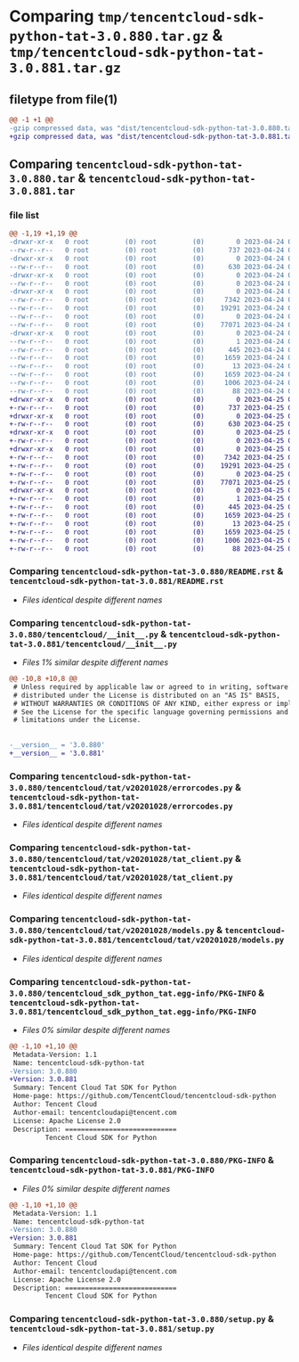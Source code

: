 # Comparing `tmp/tencentcloud-sdk-python-tat-3.0.880.tar.gz` & `tmp/tencentcloud-sdk-python-tat-3.0.881.tar.gz`

## filetype from file(1)

```diff
@@ -1 +1 @@
-gzip compressed data, was "dist/tencentcloud-sdk-python-tat-3.0.880.tar", last modified: Mon Apr 24 03:29:05 2023, max compression
+gzip compressed data, was "dist/tencentcloud-sdk-python-tat-3.0.881.tar", last modified: Tue Apr 25 00:52:24 2023, max compression
```

## Comparing `tencentcloud-sdk-python-tat-3.0.880.tar` & `tencentcloud-sdk-python-tat-3.0.881.tar`

### file list

```diff
@@ -1,19 +1,19 @@
-drwxr-xr-x   0 root         (0) root         (0)        0 2023-04-24 03:29:05.000000 tencentcloud-sdk-python-tat-3.0.880/
--rw-r--r--   0 root         (0) root         (0)      737 2023-04-24 03:29:05.000000 tencentcloud-sdk-python-tat-3.0.880/README.rst
-drwxr-xr-x   0 root         (0) root         (0)        0 2023-04-24 03:29:05.000000 tencentcloud-sdk-python-tat-3.0.880/tencentcloud/
--rw-r--r--   0 root         (0) root         (0)      630 2023-04-24 03:29:05.000000 tencentcloud-sdk-python-tat-3.0.880/tencentcloud/__init__.py
-drwxr-xr-x   0 root         (0) root         (0)        0 2023-04-24 03:29:05.000000 tencentcloud-sdk-python-tat-3.0.880/tencentcloud/tat/
--rw-r--r--   0 root         (0) root         (0)        0 2023-04-24 03:29:05.000000 tencentcloud-sdk-python-tat-3.0.880/tencentcloud/tat/__init__.py
-drwxr-xr-x   0 root         (0) root         (0)        0 2023-04-24 03:29:05.000000 tencentcloud-sdk-python-tat-3.0.880/tencentcloud/tat/v20201028/
--rw-r--r--   0 root         (0) root         (0)     7342 2023-04-24 03:29:05.000000 tencentcloud-sdk-python-tat-3.0.880/tencentcloud/tat/v20201028/errorcodes.py
--rw-r--r--   0 root         (0) root         (0)    19291 2023-04-24 03:29:05.000000 tencentcloud-sdk-python-tat-3.0.880/tencentcloud/tat/v20201028/tat_client.py
--rw-r--r--   0 root         (0) root         (0)        0 2023-04-24 03:29:05.000000 tencentcloud-sdk-python-tat-3.0.880/tencentcloud/tat/v20201028/__init__.py
--rw-r--r--   0 root         (0) root         (0)    77071 2023-04-24 03:29:05.000000 tencentcloud-sdk-python-tat-3.0.880/tencentcloud/tat/v20201028/models.py
-drwxr-xr-x   0 root         (0) root         (0)        0 2023-04-24 03:29:05.000000 tencentcloud-sdk-python-tat-3.0.880/tencentcloud_sdk_python_tat.egg-info/
--rw-r--r--   0 root         (0) root         (0)        1 2023-04-24 03:29:05.000000 tencentcloud-sdk-python-tat-3.0.880/tencentcloud_sdk_python_tat.egg-info/dependency_links.txt
--rw-r--r--   0 root         (0) root         (0)      445 2023-04-24 03:29:05.000000 tencentcloud-sdk-python-tat-3.0.880/tencentcloud_sdk_python_tat.egg-info/SOURCES.txt
--rw-r--r--   0 root         (0) root         (0)     1659 2023-04-24 03:29:05.000000 tencentcloud-sdk-python-tat-3.0.880/tencentcloud_sdk_python_tat.egg-info/PKG-INFO
--rw-r--r--   0 root         (0) root         (0)       13 2023-04-24 03:29:05.000000 tencentcloud-sdk-python-tat-3.0.880/tencentcloud_sdk_python_tat.egg-info/top_level.txt
--rw-r--r--   0 root         (0) root         (0)     1659 2023-04-24 03:29:05.000000 tencentcloud-sdk-python-tat-3.0.880/PKG-INFO
--rw-r--r--   0 root         (0) root         (0)     1006 2023-04-24 03:29:05.000000 tencentcloud-sdk-python-tat-3.0.880/setup.py
--rw-r--r--   0 root         (0) root         (0)       88 2023-04-24 03:29:05.000000 tencentcloud-sdk-python-tat-3.0.880/setup.cfg
+drwxr-xr-x   0 root         (0) root         (0)        0 2023-04-25 00:52:24.000000 tencentcloud-sdk-python-tat-3.0.881/
+-rw-r--r--   0 root         (0) root         (0)      737 2023-04-25 00:52:24.000000 tencentcloud-sdk-python-tat-3.0.881/README.rst
+drwxr-xr-x   0 root         (0) root         (0)        0 2023-04-25 00:52:24.000000 tencentcloud-sdk-python-tat-3.0.881/tencentcloud/
+-rw-r--r--   0 root         (0) root         (0)      630 2023-04-25 00:52:24.000000 tencentcloud-sdk-python-tat-3.0.881/tencentcloud/__init__.py
+drwxr-xr-x   0 root         (0) root         (0)        0 2023-04-25 00:52:24.000000 tencentcloud-sdk-python-tat-3.0.881/tencentcloud/tat/
+-rw-r--r--   0 root         (0) root         (0)        0 2023-04-25 00:52:24.000000 tencentcloud-sdk-python-tat-3.0.881/tencentcloud/tat/__init__.py
+drwxr-xr-x   0 root         (0) root         (0)        0 2023-04-25 00:52:24.000000 tencentcloud-sdk-python-tat-3.0.881/tencentcloud/tat/v20201028/
+-rw-r--r--   0 root         (0) root         (0)     7342 2023-04-25 00:52:24.000000 tencentcloud-sdk-python-tat-3.0.881/tencentcloud/tat/v20201028/errorcodes.py
+-rw-r--r--   0 root         (0) root         (0)    19291 2023-04-25 00:52:24.000000 tencentcloud-sdk-python-tat-3.0.881/tencentcloud/tat/v20201028/tat_client.py
+-rw-r--r--   0 root         (0) root         (0)        0 2023-04-25 00:52:24.000000 tencentcloud-sdk-python-tat-3.0.881/tencentcloud/tat/v20201028/__init__.py
+-rw-r--r--   0 root         (0) root         (0)    77071 2023-04-25 00:52:24.000000 tencentcloud-sdk-python-tat-3.0.881/tencentcloud/tat/v20201028/models.py
+drwxr-xr-x   0 root         (0) root         (0)        0 2023-04-25 00:52:24.000000 tencentcloud-sdk-python-tat-3.0.881/tencentcloud_sdk_python_tat.egg-info/
+-rw-r--r--   0 root         (0) root         (0)        1 2023-04-25 00:52:24.000000 tencentcloud-sdk-python-tat-3.0.881/tencentcloud_sdk_python_tat.egg-info/dependency_links.txt
+-rw-r--r--   0 root         (0) root         (0)      445 2023-04-25 00:52:24.000000 tencentcloud-sdk-python-tat-3.0.881/tencentcloud_sdk_python_tat.egg-info/SOURCES.txt
+-rw-r--r--   0 root         (0) root         (0)     1659 2023-04-25 00:52:24.000000 tencentcloud-sdk-python-tat-3.0.881/tencentcloud_sdk_python_tat.egg-info/PKG-INFO
+-rw-r--r--   0 root         (0) root         (0)       13 2023-04-25 00:52:24.000000 tencentcloud-sdk-python-tat-3.0.881/tencentcloud_sdk_python_tat.egg-info/top_level.txt
+-rw-r--r--   0 root         (0) root         (0)     1659 2023-04-25 00:52:24.000000 tencentcloud-sdk-python-tat-3.0.881/PKG-INFO
+-rw-r--r--   0 root         (0) root         (0)     1006 2023-04-25 00:52:24.000000 tencentcloud-sdk-python-tat-3.0.881/setup.py
+-rw-r--r--   0 root         (0) root         (0)       88 2023-04-25 00:52:24.000000 tencentcloud-sdk-python-tat-3.0.881/setup.cfg
```

### Comparing `tencentcloud-sdk-python-tat-3.0.880/README.rst` & `tencentcloud-sdk-python-tat-3.0.881/README.rst`

 * *Files identical despite different names*

### Comparing `tencentcloud-sdk-python-tat-3.0.880/tencentcloud/__init__.py` & `tencentcloud-sdk-python-tat-3.0.881/tencentcloud/__init__.py`

 * *Files 1% similar despite different names*

```diff
@@ -10,8 +10,8 @@
 # Unless required by applicable law or agreed to in writing, software
 # distributed under the License is distributed on an "AS IS" BASIS,
 # WITHOUT WARRANTIES OR CONDITIONS OF ANY KIND, either express or implied.
 # See the License for the specific language governing permissions and
 # limitations under the License.
 
 
-__version__ = '3.0.880'
+__version__ = '3.0.881'
```

### Comparing `tencentcloud-sdk-python-tat-3.0.880/tencentcloud/tat/v20201028/errorcodes.py` & `tencentcloud-sdk-python-tat-3.0.881/tencentcloud/tat/v20201028/errorcodes.py`

 * *Files identical despite different names*

### Comparing `tencentcloud-sdk-python-tat-3.0.880/tencentcloud/tat/v20201028/tat_client.py` & `tencentcloud-sdk-python-tat-3.0.881/tencentcloud/tat/v20201028/tat_client.py`

 * *Files identical despite different names*

### Comparing `tencentcloud-sdk-python-tat-3.0.880/tencentcloud/tat/v20201028/models.py` & `tencentcloud-sdk-python-tat-3.0.881/tencentcloud/tat/v20201028/models.py`

 * *Files identical despite different names*

### Comparing `tencentcloud-sdk-python-tat-3.0.880/tencentcloud_sdk_python_tat.egg-info/PKG-INFO` & `tencentcloud-sdk-python-tat-3.0.881/tencentcloud_sdk_python_tat.egg-info/PKG-INFO`

 * *Files 0% similar despite different names*

```diff
@@ -1,10 +1,10 @@
 Metadata-Version: 1.1
 Name: tencentcloud-sdk-python-tat
-Version: 3.0.880
+Version: 3.0.881
 Summary: Tencent Cloud Tat SDK for Python
 Home-page: https://github.com/TencentCloud/tencentcloud-sdk-python
 Author: Tencent Cloud
 Author-email: tencentcloudapi@tencent.com
 License: Apache License 2.0
 Description: ============================
         Tencent Cloud SDK for Python
```

### Comparing `tencentcloud-sdk-python-tat-3.0.880/PKG-INFO` & `tencentcloud-sdk-python-tat-3.0.881/PKG-INFO`

 * *Files 0% similar despite different names*

```diff
@@ -1,10 +1,10 @@
 Metadata-Version: 1.1
 Name: tencentcloud-sdk-python-tat
-Version: 3.0.880
+Version: 3.0.881
 Summary: Tencent Cloud Tat SDK for Python
 Home-page: https://github.com/TencentCloud/tencentcloud-sdk-python
 Author: Tencent Cloud
 Author-email: tencentcloudapi@tencent.com
 License: Apache License 2.0
 Description: ============================
         Tencent Cloud SDK for Python
```

### Comparing `tencentcloud-sdk-python-tat-3.0.880/setup.py` & `tencentcloud-sdk-python-tat-3.0.881/setup.py`

 * *Files identical despite different names*

